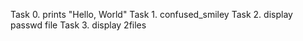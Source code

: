 Task 0. prints "Hello, World"
Task 1. confused_smiley
Task 2. display passwd file
Task 3. display 2files
